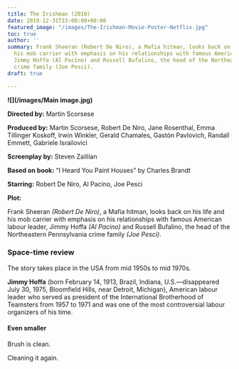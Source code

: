 ```yaml
---
title: The Irishman (2019)
date: 2019-12-31T15:00:00+00:00
featured_image: "/images/The-Irishman-Movie-Poster-Netflix.jpg"
toc: true
author: ''
summary: Frank Sheeran (Robert De Niro), a Mafia hitman, looks back on his life and
  his mob carrier with emphasis on his relationships with famous American labour leader,
  Jimmy Hoffa (Al Pacino) and Russell Bufalino, the head of the Northeastern Pennsylvania
  crime family (Joe Pesci).
draft: true

---
```

**![](/images/Main image.jpg)**

**Directed by:**          Martin Scorsese

**Produced by:**        Martin Scorsese, Robert De Niro, Jane Rosenthal, Emma Tillinger Koskoff, Irwin Winkler, Gerald Chamales, Gastón Pavlovich, Randall Emmett, Gabriele Israilovici

**Screenplay by:**     Steven Zaillian

**Based on book:**   “I Heard You Paint Houses” by Charles Brandt

**Starring:**              Robert De Niro, Al Pacino, Joe Pesci

**Plot:**

Frank Sheeran _(Robert De Niro)_, a Mafia hitman, looks back on his life and his mob carrier with emphasis on his relationships with famous American labour leader, Jimmy Hoffa _(Al Pacino)_ and Russell Bufalino, the head of the Northeastern Pennsylvania crime family _(Joe Pesci)_.

### Space-time review

The story takes place in the USA from mid 1950s to mid 1970s.

**Jimmy Hoffa** (born February 14, 1913, Brazil, Indiana, U.S.—disappeared July 30, 1975, Bloomfield Hills, near Detroit, Michigan), American labour leader who served as president of the International Brotherhood of Teamsters from 1957 to 1971 and was one of the most controversial labour organizers of his time.

#### Even smaller

Brush is clean.

Cleaning it again.